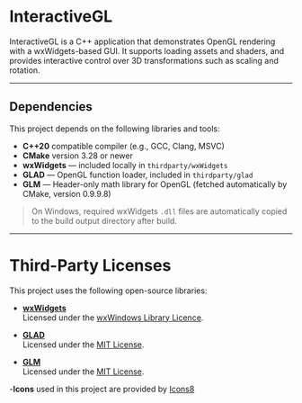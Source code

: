 # InteractiveGL

InteractiveGL is a C++ application that demonstrates OpenGL rendering with a wxWidgets-based GUI. It supports loading assets and shaders, and provides interactive control over 3D transformations such as scaling and rotation.

---

## Dependencies

This project depends on the following libraries and tools:

- **C++20** compatible compiler (e.g., GCC, Clang, MSVC)
- **CMake** version 3.28 or newer
- **wxWidgets** — included locally in `thirdparty/wxWidgets`
- **GLAD** — OpenGL function loader, included in `thirdparty/glad`
- **GLM** — Header-only math library for OpenGL (fetched automatically by CMake, version 0.9.9.8)

> On Windows, required wxWidgets `.dll` files are automatically copied to the build output directory after build.  


---

# Third-Party Licenses

This project uses the following open-source libraries:

- **[wxWidgets](https://www.wxwidgets.org/)**  
  Licensed under the [wxWindows Library Licence](https://www.wxwidgets.org/about/licence/).

- **[GLAD](https://github.com/Dav1dde/glad)**  
  Licensed under the [MIT License](https://opensource.org/licenses/MIT).

- **[GLM](https://github.com/g-truc/glm)**  
  Licensed under the [MIT License](https://opensource.org/licenses/MIT).

-**Icons** used in this project are provided by [Icons8](https://icons8.com)

